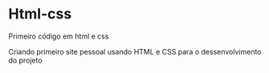 # Html-css
Primeiro código em html e css

Criando primeiro site pessoal usando HTML e CSS para o dessenvolvimento do projeto

